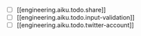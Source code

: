 
- [ ] [[engineering.aiku.todo.share]]
- [ ] [[engineering.aiku.todo.input-validation]]
- [ ] [[engineering.aiku.todo.twitter-account]]
